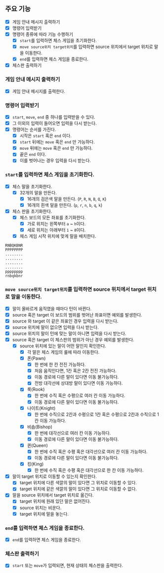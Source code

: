 ## 주요 기능

- [x] 게임 안내 메시지 출력하기
- [x] 명령어 입력받기
- [x] 명령어 종류에 따라 기능 수행하기
    - [x] `start`를 입력하면 체스 게임을 초기화한다.
    - [x] `move source위치 target위치`를 입력하면 source 위치에서 target 위치로 말을 이동한다.
    - [x] `end`를 입력하면 체스 게임을 종료한다.
- [x] 체스판 출력하기

### 게임 안내 메시지 출력하기

- [x] 게임 안내 메시지를 출력한다.

### 명령어 입력받기

- [x] `start`, `move`, `end` 중 하나를 입력받을 수 있다.
- [x] 그 이외의 입력이 들어오면 입력을 다시 받는다.
- [x] 명령어는 순서를 가진다.
    - [x] 시작은 `start` 혹은 `end` 이다.
    - [x] `start` 뒤에는 `move` 혹은 `end` 만 가능하다.
    - [x] `move` 뒤에는 `move` 혹은 `end` 만 가능하다.
    - [x] 끝은 `end` 이다.
    - [x] 이를 벗어나는 경우 입력을 다시 받는다.

### `start`를 입력하면 체스 게임을 초기화한다.

- [x] 체스 말을 초기화한다.
    - [x] 32개의 말을 만든다.
        - [x] 16개의 검은색 말을 만든다. (`P`, `R`, `N`, `B`, `Q`, `K`)
        - [x] 16개의 흰색 말을 만든다. (`p`, `r`, `n`, `b`, `q`, `k`)
- [x] 체스 판을 초기화한다.
    - [x] 체스 보드의 모든 좌표를 초기화한다.
        - [x] 가로 위치는 왼쪽부터 `a` ~ `h`이다.
        - [x] 세로 위치는 아래부터 `1` ~ `8`이다.
    - [x] 체스 게임 시작 위치에 맞게 말을 배치한다.

```
RNBQKBNR
PPPPPPPP
........
........
........
........
pppppppp
rnbqkbnr
```

### `move source위치 target위치`를 입력하면 source 위치에서 target 위치로 말을 이동한다.

- [x] 말이 올바르게 움직였을 때마다 턴이 바뀐다.
- [x] source 혹은 target 이 보드의 범위를 벗어난 좌표이면 예외를 발생한다.
- [x] source 와 target 이 같은 좌표인 경우 입력을 다시 받는다.
- [x] source 위치에 말이 없으면 입력을 다시 받는다.
- [x] source 위치의 말이 턴에 맞는 말이 아니면 입력을 다시 받는다.
- [x] source 혹은 target 이 체스판의 범위가 아닌 경우 예외를 발생한다.
    - [x] source 위치에 있는 말이 어떤 말인지 확인한다.
        - [x] 각 말은 체스 게임의 룰에 따라 이동한다.
        - [x] 폰(Pawn)
            - [x] 한 번에 한 칸 전진 가능하다.
            - [x] 처음 움직인다면, 1칸 혹은 2칸 전진 가능하다.
            - [x] 이동 경로에 다른 말이 있다면 이동 불가능하다.
            - [x] 전방 대각선에 상대방 말이 있다면 이동 가능하다.
        - [x] 룩(Rook)
            - [x] 한 번에 수직 혹은 수평으로 여러 칸 이동 가능하다.
            - [x] 이동 경로에 다른 말이 있다면 이동 불가능하다.
        - [x] 나이트(Knight)
            - [x] 한 번에 수직으로 2칸과 수평으로 1칸 혹은 수평으로 2칸과 수직으로 1칸 이동 가능하다.
        - [x] 비숍(Bishop)
            - [x] 한 번에 대각선으로 여러 칸 이동 가능하다.
            - [x] 이동 경로에 다른 말이 있다면 이동 불가능하다.
        - [x] 퀸(Queen)
            - [x] 한 번에 수직 혹은 수평 혹은 대각선으로 여러 칸 이동 가능하다.
            - [x] 이동 경로에 다른 말이 있다면 이동 불가능하다.
        - [x] 킹(King)
            - [x] 한 번에 수직 혹은 수평 혹은 대각선으로 한 칸 이동 가능하다.
- [x] 말이 target 위치로 이동할 수 있는지 확인한다.
    - [x] target 위치에 다른 색깔의 말이 있다면 그 위치로 이동할 수 있다.
    - [x] target 위치에 같은 색깔의 말이 있다면 그 위치로 이동할 수 없다.
- [x] 말을 source 위치에서 target 위치로 옮긴다.
    - [x] target 위치에 원래 있던 말은 없어진다.
    - [x] source 위치는 비운다.
    - [x] target 위치에 말을 놓는다.

### `end`를 입력하면 체스 게임을 종료한다.

- [x] `end`를 입력하면 체스 게임을 종료한다.

### 체스판 출력하기

- [x] `start` 또는 `move`가 입력되면, 현재 상태의 체스판을 출력한다.
